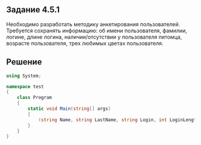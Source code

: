 ## Задание 4.5.1
Необходимо разработать методику анкетирования пользователей. Требуется сохранять информацию: об имени пользователя, фамилии, логине, длине логина, наличии/отсутствии у пользователя питомца, возрасте пользователя, трех любимых цветах пользователя.

## Решение
```cs
using System;

namespace test
{
    class Program
    {
        static void Main(string[] args)
        {
            (string Name, string LastName, string Login, int LoginLength, bool HasPet, double Age, string[] favcolors) User;
        }
    }
}
```

